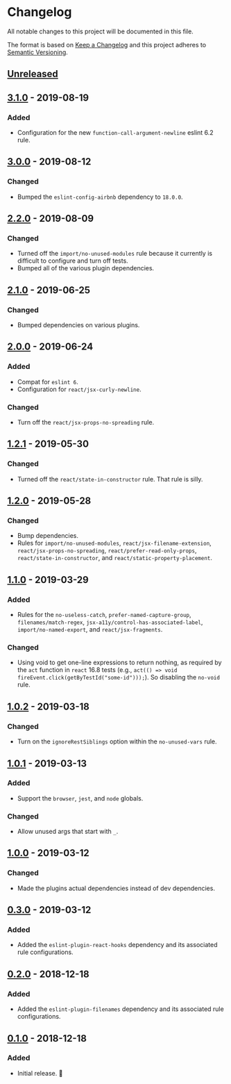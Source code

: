 # Changelog

All notable changes to this project will be documented in this file.

The format is based on [Keep a Changelog](http://keepachangelog.com/en/1.0.0/) and this project adheres to [Semantic Versioning](http://semver.org/spec/v2.0.0.html).

## [Unreleased]

## [3.1.0] - 2019-08-19

### Added

- Configuration for the new `function-call-argument-newline` eslint 6.2 rule.

## [3.0.0] - 2019-08-12

### Changed

- Bumped the `eslint-config-airbnb` dependency to `18.0.0`.

## [2.2.0] - 2019-08-09

### Changed

- Turned off the `import/no-unused-modules` rule because it currently is difficult to configure and turn off tests.
- Bumped all of the various plugin dependencies.

## [2.1.0] - 2019-06-25

### Changed

- Bumped dependencies on various plugins.

## [2.0.0] - 2019-06-24

### Added

- Compat for `eslint 6`.
- Configuration for `react/jsx-curly-newline`.

### Changed

- Turn off the `react/jsx-props-no-spreading` rule.

## [1.2.1] - 2019-05-30

### Changed

- Turned off the `react/state-in-constructor` rule. That rule is silly.

## [1.2.0] - 2019-05-28

### Changed

- Bump dependencies.
- Rules for `import/no-unused-modules`, `react/jsx-filename-extension`, `react/jsx-props-no-spreading`, `react/prefer-read-only-props`, `react/state-in-constructor`, and `react/static-property-placement`.

## [1.1.0] - 2019-03-29

### Added

- Rules for the `no-useless-catch`, `prefer-named-capture-group`, `filenames/match-regex`, `jsx-a11y/control-has-associated-label`, `import/no-named-export`, and `react/jsx-fragments`.

### Changed

- Using void to get one-line expressions to return nothing, as required by the `act` function in `react` 16.8 tests (e.g., `act(() => void fireEvent.click(getByTestId("some-id")));`). So disabling the `no-void` rule.

## [1.0.2] - 2019-03-18

### Changed

- Turn on the `ignoreRestSiblings` option within the `no-unused-vars` rule.

## [1.0.1] - 2019-03-13

### Added

- Support the `browser`, `jest`, and `node` globals.

### Changed

- Allow unused args that start with `_`.

## [1.0.0] - 2019-03-12

### Changed

- Made the plugins actual dependencies instead of dev dependencies.

## [0.3.0] - 2019-03-12

### Added

- Added the `eslint-plugin-react-hooks` dependency and its associated rule configurations.

## [0.2.0] - 2018-12-18

### Added

- Added the `eslint-plugin-filenames` dependency and its associated rule configurations.

## [0.1.0] - 2018-12-18

### Added

- Initial release. 🎉

[unreleased]: https://github.com/CultureHQ/eslint-config/compare/v3.1.0...HEAD
[3.1.0]: https://github.com/CultureHQ/eslint-config/compare/v3.0.0...v3.1.0
[3.0.0]: https://github.com/CultureHQ/eslint-config/compare/v2.2.0...v3.0.0
[2.2.0]: https://github.com/CultureHQ/eslint-config/compare/v2.1.0...v2.2.0
[2.1.0]: https://github.com/CultureHQ/eslint-config/compare/v2.0.0...v2.1.0
[2.0.0]: https://github.com/CultureHQ/eslint-config/compare/v1.2.1...v2.0.0
[1.2.1]: https://github.com/CultureHQ/eslint-config/compare/v1.2.0...v1.2.1
[1.2.0]: https://github.com/CultureHQ/eslint-config/compare/v1.1.0...v1.2.0
[1.1.0]: https://github.com/CultureHQ/eslint-config/compare/v1.0.2...v1.1.0
[1.0.2]: https://github.com/CultureHQ/eslint-config/compare/v1.0.1...v1.0.2
[1.0.1]: https://github.com/CultureHQ/eslint-config/compare/v1.0.0...v1.0.1
[1.0.0]: https://github.com/CultureHQ/eslint-config/compare/v0.3.0...v1.0.0
[0.3.0]: https://github.com/CultureHQ/eslint-config/compare/v0.2.0...v0.3.0
[0.2.0]: https://github.com/CultureHQ/eslint-config/compare/v0.1.0...v0.2.0
[0.1.0]: https://github.com/CultureHQ/eslint-config/compare/a5cb7d...v0.1.0
